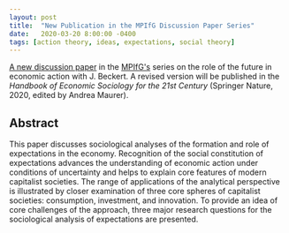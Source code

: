 ```yaml
---
layout: post
title:  "New Publication in the MPIfG Discussion Paper Series"
date:   2020-03-20 8:00:00 -0400
tags: [action theory, ideas, expectations, social theory]
---
```


[A new discussion paper](https://www.mpifg.de/pu/mpifg_dp/2020/dp20-3.pdf) in the [MPIfG's](https://www.mpifg.de) series on the role of the future in economic action with J. Beckert. A revised version will be published in the *Handbook of Economic Sociology for the 21st Century* (Springer Nature, 2020, edited by Andrea Maurer).

<!--more-->

## Abstract

This paper discusses sociological analyses of the formation and role of expectations in the economy. Recognition of the social constitution of expectations advances the understanding of economic action under conditions of uncertainty and helps to explain core features of modern capitalist societies. The range of applications of the analytical perspective is illustrated by closer examination of three core spheres of capitalist societies: consumption, investment, and innovation. To provide an idea of core challenges of the approach, three major research questions for the sociological analysis of expectations are presented.

